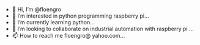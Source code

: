 - 👋 Hi, I’m @floengro
- 👀 I’m interested in python programming raspberry pi...
- 🌱 I’m currently learning  python...
- 💞️ I’m looking to collaborate on  industrial automation with raspberry pi ...
- 📫 How to reach me floengro@  yahoo.com...

<!---
floengro/floengro is a ✨ special ✨ repository because its `README.md` (this file) appears on your GitHub profile.
You can click the Preview link to take a look at your changes.
--->
